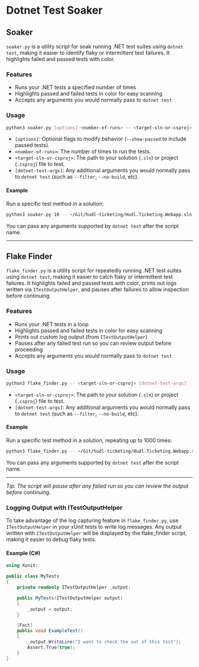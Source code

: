 # Dotnet Test Soaker

## Soaker

`soaker.py` is a utility script for soak running .NET test suites using `dotnet test`, making it easier to identify flaky or intermittent test failures. It highlights failed and passed tests with color.

### Features

- Runs your .NET tests a specified number of times
- Highlights passed and failed tests in color for easy scanning
- Accepts any arguments you would normally pass to `dotnet test`

### Usage

```sh
python3 soaker.py [options] <number-of-runs> -- <target-sln-or-csproj> [dotnet-test-args]
```

- `[options]`: Optional flags to modify behavior (`--show-passed` to include passed tests).
- `<number-of-runs>`: The number of times to run the tests.
- `<target-sln-or-csproj>`: The path to your solution (`.sln`) or project (`.csproj`) file to test.
- `[dotnet-test-args]`: Any additional arguments you would normally pass to `dotnet test` (such as `--filter`, `--no-build`, etc).

#### Example

Run a specific test method in a solution:

```sh
python3 soaker.py 10 -- ~/Git/hudl-ticketing/Hudl.Ticketing.Webapp.sln
```

You can pass any arguments supported by `dotnet test` after the script name.

---

## Flake Finder

`flake_finder.py` is a utility script for repeatedly running .NET test suites using `dotnet test`, making it easier to catch flaky or intermittent test failures. It highlights failed and passed tests with color, prints out logs written via `ITestOutputHelper`, and pauses after failures to allow inspection before continuing.

### Features

- Runs your .NET tests in a loop
- Highlights passed and failed tests in color for easy scanning
- Prints out custom log output (from `ITestOutputHelper`)
- Pauses after any failed test run so you can review output before proceeding
- Accepts any arguments you would normally pass to `dotnet test`

### Usage

```sh
python3 flake_finder.py -- <target-sln-or-csproj> [dotnet-test-args]
```

- `<target-sln-or-csproj>`: The path to your solution (`.sln`) or project (`.csproj`) file to test.
- `[dotnet-test-args]`: Any additional arguments you would normally pass to `dotnet test` (such as `--filter`, `--no-build`, etc).

#### Example

Run a specific test method in a solution, repeating up to 1000 times:

```sh
python3 flake_finder.py -- ~/Git/hudl-ticketing/Hudl.Ticketing.Webapp.sln --filter "Fully.Qualified.Test.Name=Hudl.Ticketing.Tests.Dao.TicketedEventDaoTests.GetTicketedEventsByPassConfigIdTests.GetTicketedEventsByPassConfigId_PassingFirst_ReturnsCorrectModel"
```

You can pass any arguments supported by `dotnet test` after the script name.

---

_Tip: The script will pause after any failed run so you can review the output before continuing._

### Logging Output with ITestOutputHelper

To take advantage of the log capturing feature in `flake_finder.py`, use `ITestOutputHelper` in your xUnit tests to write log messages. Any output written with `ITestOutputHelper` will be displayed by the flake_finder script, making it easier to debug flaky tests.

#### Example (C#)

```csharp
using Xunit;

public class MyTests
{
    private readonly ITestOutputHelper _output;

    public MyTests(ITestOutputHelper output)
    {
        _output = output;
    }

    [Fact]
    public void ExampleTest()
    {
        _output.WriteLine("I want to check the out of this test");
        Assert.True(true);
    }
}
```
